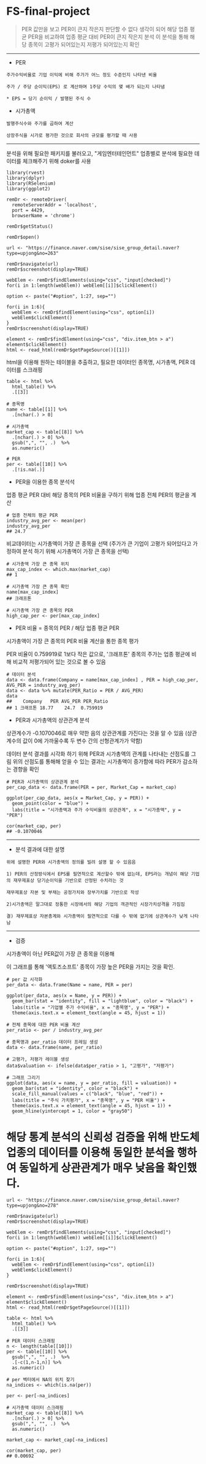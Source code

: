 # FS-final-project


>PER 값만을 보고 PER이 큰지 작은지 판단할 수 없다 생각이 되어 해당 업종 평균 PER을 비교하여 업종 평균 대비 PER이 큰지 작은지 분석
이 분석을 통해 해당 종목이 고평가 되어있는지 저평가 되어있는지 확인

---
* PER
```
주가수익비율로 기업 이익에 비해 주가가 어느 정도 수준인지 나타낸 비율

주가 / 주당 순이익(EPS) 로 계산하며 1주당 수익의 몇 배가 되는지 나타냄

* EPS = 당기 순이익 / 발행된 주식 수
```

* 시가총액
```
발행주식수와 주가를 곱하여 계산

상장주식을 시가로 평가한 것으로 회사의 규모를 평가할 때 사용
```
---


분석을 위해 필요한 패키지를 불러오고, "게임엔터테인먼트" 업종별로 분석에 필요한 데이터를 체크해주기 위해 doker를 사용

```{r}
library(rvest)
library(dplyr)
library(RSelenium)
library(ggplot2)

remDr <- remoteDriver(
  remoteServerAddr = 'localhost', 
  port = 4429, 
  browserName = 'chrome') 

remDr$getStatus()

remDr$open()

url <- "https://finance.naver.com/sise/sise_group_detail.naver?type=upjong&no=263"

remDr$navigate(url)
remDr$screenshot(display=TRUE)

webElem <- remDr$findElements(using="css", "input[checked]")
for(i in 1:length(webElem)) webElem[[i]]$clickElement()

option <- paste("#option", 1:27, sep="")

for(i in 1:6){
  webElem <- remDr$findElement(using="css", option[i])
  webElem$clickElement()
}
remDr$screenshot(display=TRUE)

element <- remDr$findElement(using="css", "div.item_btn > a")
element$clickElement()
html <- read_html(remDr$getPageSource()[[1]])
```

html을 이용해 원하는 테이블을 추출하고, 필요한 데이터인 종목명, 시가총액, PER 데이터를 스크래핑

```{r}
table <- html %>% 
  html_table() %>% 
  .[[3]]

# 종목명
name <- table[[1]] %>% 
  .[nchar(.) > 0]
  
# 시가총액
market_cap <- table[[8]] %>% 
  .[nchar(.) > 0] %>% 
  gsub(",", "", .)  %>%
  as.numeric()
  
# PER
per <- table[[10]] %>% 
  .[!is.na(.)]
```

* PER을 이용한 종목 분석석

업종 평균 PER 대비 해당 종목의 PER 비율을 구하기 위해 업종 전체 PER의 평균을 계산

``` {r setup}
# 업종 전체의 평균 PER
industry_avg_per <- mean(per)
industry_avg_per
## 24.7
```

비교데이터는 시가총액이 가장 큰 종목을 선택 (주가가 큰 기업이 고평가 되어있다고 가정하여 분석 하기 위해 시가총액이 가장 큰 종목을 선택)

``` {r}
# 시가총액 가장 큰 종목 위치
max_cap_index <- which.max(market_cap)
## 1

# 시가총액 가장 큰 종목 확인
name[max_cap_index]
## 크래프톤

# 시가총액 가장 큰 종목의 PER
high_cap_per <- per[max_cap_index] 
```
* PER 비율 = 종목의 PER / 해당 업종 평균 PER

시가총액이 가장 큰 종목의 PER 비율 계산을 통한 종목 평가

PER 비율이 0.759919로 1보다 작은 값으로, '크래프톤' 종목의 주가는 업종 평균에 비해 비교적 저평가되어 있는 것으로 볼 수 있음

``` {r setup}
# 데이터 분석
data <- data.frame(Company = name[max_cap_index] , PER = high_cap_per, AVG_PER = industry_avg_per)
data <- data %>% mutate(PER_Ratio = PER / AVG_PER)
data
##    Company   PER AVG_PER PER_Ratio
## 1 크래프톤 18.77    24.7  0.759919
```

* PER과 시가총액의 상관관계 분석

상관계수가 -0.1070046로 매우 약한 음의 상관관계를 가진다는 것을 알 수 있음 (상관계수의 값이 0에 가까울수록 두 변수 간의 선형관계가가 약함)

데이터 분석 결과를 시각화 하기 위해 PER과 시가총액의 관계를 나타내는 산점도를 그림
위의 산점도를 통해해 얻을 수 있는 결과는 시가총액이 증가함에 따라 PER가  감소하는 경향을 확인

``` {r setup}
# PER과 시가총액의 상관관계 분석
per_cap_data <- data.frame(PER = per, Market_Cap = market_cap)

ggplot(per_cap_data, aes(x = Market_Cap, y = PER)) +
  geom_point(color = "blue") +
  labs(title = "시가총액과 주가 수익비율의 상관관계", x = "시가총액", y = "PER")

cor(market_cap, per)
## -0.1070046
```

---
* 분석 결과에 대한 설명
```
위에 설명한 PER와 시가총액의 정의를 빌려 설명 할 수 있음음

1) PER의 산정방식에서 EPS를 필연적으로 계산할수 밖에 없는데, EPS라는 개념이 해당 기업의 재무제표상 당기순이익을 기반으로 산정된 수치라는 것

재무제표상 자본 및 부채는 공정가치와 장부가치를 기반으로 작성

2)시가총액은 말그대로 정통한 시장에서의 해당 기업의 객관적인 시장가치성격을 가짐짐

결) 재무제표상 자본총계와 시가총액이 필연적으로 다를 수 밖에 없기에 상관계수가 낮게 나타남
```
---


* 검증

시가총액이 아닌 PER값이 가장 큰 종목을 이용해  

이 그래프를 통해 '액토즈소프트' 종목이 가장 높은 PER을 가지는 것을 확인.

```{r setup}
# per 값 시각화
per_data <- data.frame(Name = name, PER = per)

ggplot(per_data, aes(x = Name, y = PER)) +
  geom_bar(stat = "identity", fill = "lightblue", color = "black") +
  labs(title = "기업별 주가 수익비율", x = "종목명", y = "PER") +
  theme(axis.text.x = element_text(angle = 45, hjust = 1))

# 전체 종목에 대한 PER 비율 계산
per_ratio <- per / industry_avg_per

# 종목명과 per_ratio 데이터 프레임 생성
data <- data.frame(name, per_ratio)

# 고평가, 저평가 레이블 생성
data$valuation <- ifelse(data$per_ratio > 1, "고평가", "저평가")

# 그래프 그리기
ggplot(data, aes(x = name, y = per_ratio, fill = valuation)) +
  geom_bar(stat = "identity", color = "black") +
  scale_fill_manual(values = c("black", "blue", "red")) +
  labs(title = "주식 가치평가", x = "종목명", y = "PER 비율") +
  theme(axis.text.x = element_text(angle = 45, hjust = 1)) +
  geom_hline(yintercept = 1, color = "gray50")
```


# 해당 통계 분석의 신뢰성 검증을 위해 반도체 업종의 데이터를 이용해 동일한 분석을 행하여 동일하게 상관관계가 매우 낮음을 확인했다.
``` {r setup}
url <- "https://finance.naver.com/sise/sise_group_detail.naver?type=upjong&no=278"

remDr$navigate(url)
remDr$screenshot(display=TRUE)

webElem <- remDr$findElements(using="css", "input[checked]")
for(i in 1:length(webElem)) webElem[[i]]$clickElement()

option <- paste("#option", 1:27, sep="")

for(i in 1:6){
  webElem <- remDr$findElement(using="css", option[i])
  webElem$clickElement()
}

remDr$screenshot(display=TRUE)

element <- remDr$findElement(using="css", "div.item_btn > a")
element$clickElement()
html <- read_html(remDr$getPageSource()[[1]])

table <- html %>% 
  html_table() %>% 
  .[[3]]

# PER 데이터 스크래핑
n <- length(table[[10]])
per <- table[[10]] %>% 
  gsub(",", "", .)  %>%
  .[-c(1,n-1,n)] %>% 
  as.numeric()

# per 벡터에서 NA의 위치 찾기
na_indices <- which(is.na(per))

per <- per[-na_indices]

# 시가총액 데이터 스크래핑
market_cap <- table[[8]] %>% 
  .[nchar(.) > 0] %>% 
  gsub(",", "", .)  %>%
  as.numeric()

market_cap <- market_cap[-na_indices]

cor(market_cap, per)
## 0.00692
```
